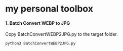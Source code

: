 # my personal toolbox
#### 1. Batch Convert WEBP to JPG

Copy BatchConvertWEBP2JPG.py to the target folder. 

```python3 BatchConvertWEBP2JPG.py ```
